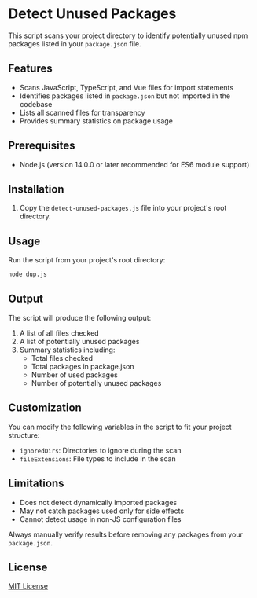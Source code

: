 # Detect Unused Packages

This script scans your project directory to identify potentially unused npm packages listed in your `package.json` file.

## Features

- Scans JavaScript, TypeScript, and Vue files for import statements
- Identifies packages listed in `package.json` but not imported in the codebase
- Lists all scanned files for transparency
- Provides summary statistics on package usage

## Prerequisites

- Node.js (version 14.0.0 or later recommended for ES6 module support)

## Installation

1. Copy the `detect-unused-packages.js` file into your project's root directory.

## Usage

Run the script from your project's root directory:

```bash
node dup.js
```

## Output

The script will produce the following output:

1. A list of all files checked
2. A list of potentially unused packages
3. Summary statistics including:
   - Total files checked
   - Total packages in package.json
   - Number of used packages
   - Number of potentially unused packages

## Customization

You can modify the following variables in the script to fit your project structure:

- `ignoredDirs`: Directories to ignore during the scan
- `fileExtensions`: File types to include in the scan

## Limitations

- Does not detect dynamically imported packages
- May not catch packages used only for side effects
- Cannot detect usage in non-JS configuration files

Always manually verify results before removing any packages from your `package.json`.

## License

[MIT License](https://opensource.org/licenses/MIT)
